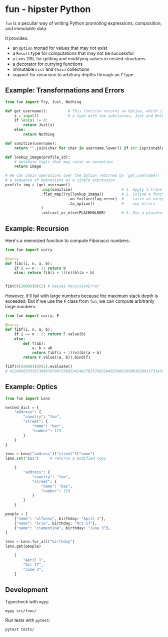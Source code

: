 # fun - hipster Python

`fun` is a peculiar way of writing Python promoting expressions, composition,
and immutable data.

It provides:

- an `Option` monad for values that may not exist
- a `Result` type for computations that may not be successful
- a `Lens` DSL for getting and modifying values in nested structures
- a decorator for currying functions
- immutable `List` and `Chain` collections
- support for recursion to arbitrary depths through an `F` type

## Example: Transformations and Errors

```python
from fun import Try, Just, Nothing

def get_username():         # This function returns an Option, which is
    s = input()             # a type with two subclasses, Just and Nothing.
    if len(s) != 0:
        return Just(s)
    else:
        return Nothing

def sanitize(username):
    return "".join(char for char in username.lower() if str.isprintable(char))

def lookup_image(profile_id):
    # database logic that may raise an exception
    return image

# We can chain operations over the Option returned by `get_username()` to handle
# a sequence of operations as a single expression
profile_img = (get_username()
                .map(sanitize)                      # 1. Apply a transformation
                .flat_map(Try(lookup_image))        # 2. Inline a function that may
                            .on_failure(log.error)  #    raise an exception, logging
                            .to_option()            #    any errors
                )
                .extract_or_else(PLACEHOLDER)       # 3. Use a placeholder when no user
```

## Example: Recursion

Here's a memoized function to compute Fibonacci numbers:
```python
from fun import curry

@curry
def fibc(i, n, a, b):
    if i == n - 1: return b
    else: return fib(i + 1)(n)(b)(a + b)


fib(0)(2000)(0)(1) # Raises RecursionError
```
However, it'll fail with large numbers because the maximum stack depth is
exceeded. But if we use the `F` class from `fun`, we can compute arbitrarily
large numbers:
```python
from fun import curry, F

@curry
def fibf(i, n, a, b):
    if i == n - 1: return F.value(b)
    else:
        def f(ab):
            a, b = ab
            return fibf(i + 1)(n)(b)(a + b)
        return F.value((a, b)).bind(f)

fibf(0)(2000)(0)(1).evaluate()
# 4224696333392304878706725602341482782579852840250681098010280137314308584370130707224123599639141511088446087538909603607640194711643596029271983312598737326253555802606991585915229492453904998722256795316982874482472992263901833716778060607011615497886719879858311468870876264597369086722884023654422295243347964480139515349562972087652656069529806499841977448720155612802665404554171717881930324025204312082516817125
```

## Example: Optics

```python
from fun import Lens

nested_dict = {
    "address": {
        "country": "foo",
        "street": {
            "name": "bar",
            "number": 123
        }
    }
}

lens = Lens["address"]["street"]["name"]
lens.set("baz")     # returns a modified copy

    {
        "address": {
            "country": "foo",
            "street": {
                "name": "baz",
                "number": 123
            }
        }
    }

people = [
    {"name": "alfonso", birthday: "April 1"},
    {"name": "brie", birthday: "Oct 17"},
    {"name": "clementine", birthday: "June 3"},
]

lens = Lens.for_all["birthday"]
lens.get(people)

    [
        "April 1",
        "Oct 17",
        "June 3",
    ]
```

## Development


Typecheck with `mypy`:

    mypy src/func/

Run tests with `pytest`:

    pytest tests/

